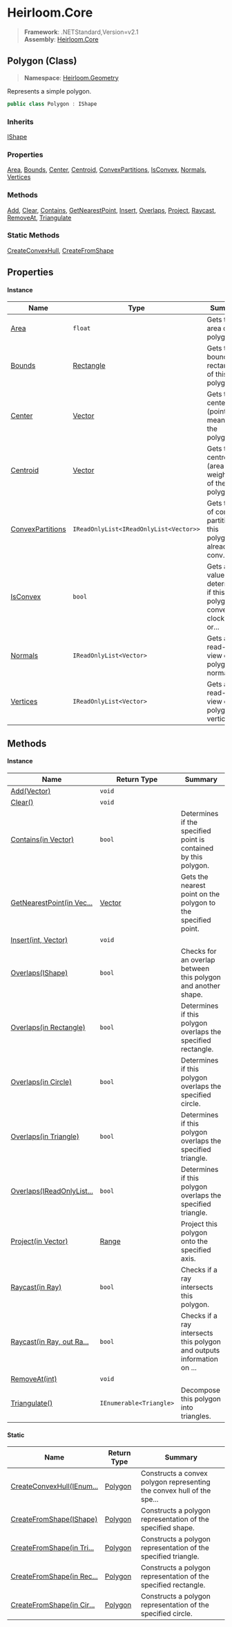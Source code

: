 # Heirloom.Core

> **Framework**: .NETStandard,Version=v2.1  
> **Assembly**: [Heirloom.Core][0]

## Polygon (Class)

> **Namespace**: [Heirloom.Geometry][0]

Represents a simple polygon.

```cs
public class Polygon : IShape
```

### Inherits

[IShape][1]

### Properties

[Area][2], [Bounds][3], [Center][4], [Centroid][5], [ConvexPartitions][6], [IsConvex][7], [Normals][8], [Vertices][9]

### Methods

[Add][10], [Clear][11], [Contains][12], [GetNearestPoint][13], [Insert][14], [Overlaps][15], [Project][16], [Raycast][17], [RemoveAt][18], [Triangulate][19]

### Static Methods

[CreateConvexHull][20], [CreateFromShape][21]

## Properties

#### Instance

| Name                  | Type                                   | Summary                                                                |
|-----------------------|----------------------------------------|------------------------------------------------------------------------|
| [Area][2]             | `float`                                | Gets the area of the polygon.                                          |
| [Bounds][3]           | [Rectangle][22]                        | Gets the bounding rectangle of this polygon.                           |
| [Center][4]           | [Vector][23]                           | Gets the center (point mean) of the polygon.                           |
| [Centroid][5]         | [Vector][23]                           | Gets the centroid (area weighted) of the polygon.                      |
| [ConvexPartitions][6] | `IReadOnlyList<IReadOnlyList<Vector>>` | Gets the list of convex partitions. If this polygon is already conv... |
| [IsConvex][7]         | `bool`                                 | Gets a value determining if this polygon is convex (in clockwise or... |
| [Normals][8]          | `IReadOnlyList<Vector>`                | Gets a read-only view of the polygon's normals.                        |
| [Vertices][9]         | `IReadOnlyList<Vector>`                | Gets a read-only view of the polygon's vertices.                       |

## Methods

#### Instance

| Name                            | Return Type             | Summary                                                                |
|---------------------------------|-------------------------|------------------------------------------------------------------------|
| [Add(Vector)][10]               | `void`                  |                                                                        |
| [Clear()][11]                   | `void`                  |                                                                        |
| [Contains(in Vector)][12]       | `bool`                  | Determines if the specified point is contained by this polygon.        |
| [GetNearestPoint(in Vec...][13] | [Vector][23]            | Gets the nearest point on the polygon to the specified point.          |
| [Insert(int, Vector)][14]       | `void`                  |                                                                        |
| [Overlaps(IShape)][15]          | `bool`                  | Checks for an overlap between this polygon and another shape.          |
| [Overlaps(in Rectangle)][15]    | `bool`                  | Determines if this polygon overlaps the specified rectangle.           |
| [Overlaps(in Circle)][15]       | `bool`                  | Determines if this polygon overlaps the specified circle.              |
| [Overlaps(in Triangle)][15]     | `bool`                  | Determines if this polygon overlaps the specified triangle.            |
| [Overlaps(IReadOnlyList...][15] | `bool`                  | Determines if this polygon overlaps the specified triangle.            |
| [Project(in Vector)][16]        | [Range][24]             | Project this polygon onto the specified axis.                          |
| [Raycast(in Ray)][17]           | `bool`                  | Checks if a ray intersects this polygon.                               |
| [Raycast(in Ray, out Ra...][17] | `bool`                  | Checks if a ray intersects this polygon and outputs information on ... |
| [RemoveAt(int)][18]             | `void`                  |                                                                        |
| [Triangulate()][19]             | `IEnumerable<Triangle>` | Decompose this polygon into triangles.                                 |

#### Static

| Name                            | Return Type   | Summary                                                                |
|---------------------------------|---------------|------------------------------------------------------------------------|
| [CreateConvexHull(IEnum...][20] | [Polygon][25] | Constructs a convex polygon representing the convex hull of the spe... |
| [CreateFromShape(IShape)][21]   | [Polygon][25] | Constructs a polygon representation of the specified shape.            |
| [CreateFromShape(in Tri...][21] | [Polygon][25] | Constructs a polygon representation of the specified triangle.         |
| [CreateFromShape(in Rec...][21] | [Polygon][25] | Constructs a polygon representation of the specified rectangle.        |
| [CreateFromShape(in Cir...][21] | [Polygon][25] | Constructs a polygon representation of the specified circle.           |

[0]: ../../Heirloom.Core.md
[1]: IShape.md
[2]: Polygon/Area.md
[3]: Polygon/Bounds.md
[4]: Polygon/Center.md
[5]: Polygon/Centroid.md
[6]: Polygon/ConvexPartitions.md
[7]: Polygon/IsConvex.md
[8]: Polygon/Normals.md
[9]: Polygon/Vertices.md
[10]: Polygon/Add.md
[11]: Polygon/Clear.md
[12]: Polygon/Contains.md
[13]: Polygon/GetNearestPoint.md
[14]: Polygon/Insert.md
[15]: Polygon/Overlaps.md
[16]: Polygon/Project.md
[17]: Polygon/Raycast.md
[18]: Polygon/RemoveAt.md
[19]: Polygon/Triangulate.md
[20]: Polygon/CreateConvexHull.md
[21]: Polygon/CreateFromShape.md
[22]: ../Heirloom/Rectangle.md
[23]: ../Heirloom/Vector.md
[24]: ../Heirloom/Range.md
[25]: Polygon.md
